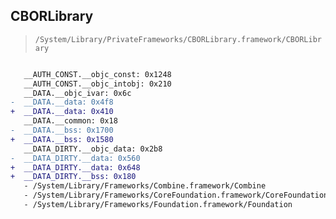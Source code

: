 ## CBORLibrary

> `/System/Library/PrivateFrameworks/CBORLibrary.framework/CBORLibrary`

```diff

   __AUTH_CONST.__objc_const: 0x1248
   __AUTH_CONST.__objc_intobj: 0x210
   __DATA.__objc_ivar: 0x6c
-  __DATA.__data: 0x4f8
+  __DATA.__data: 0x410
   __DATA.__common: 0x18
-  __DATA.__bss: 0x1700
+  __DATA.__bss: 0x1580
   __DATA_DIRTY.__objc_data: 0x2b8
-  __DATA_DIRTY.__data: 0x560
+  __DATA_DIRTY.__data: 0x648
+  __DATA_DIRTY.__bss: 0x180
   - /System/Library/Frameworks/Combine.framework/Combine
   - /System/Library/Frameworks/CoreFoundation.framework/CoreFoundation
   - /System/Library/Frameworks/Foundation.framework/Foundation

```
